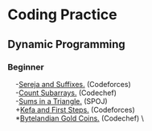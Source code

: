 # Coding Practice

## Dynamic Programming

### Beginner

&nbsp;&nbsp;&nbsp; -[Sereja and Suffixes.](http://codeforces.com/problemset/problem/368/B) (Codeforces) \
&nbsp;&nbsp;&nbsp; -[Count Subarrays.](https://www.codechef.com/problems/SUBINC) (Codechef) \
&nbsp;&nbsp;&nbsp; -[Sums in a Triangle.](http://www.spoj.com/problems/SUMITR/) (SPOJ) \
&nbsp;&nbsp;&nbsp; +[Kefa and First Steps.](http://codeforces.com/problemset/problem/580/A) (Codeforces) \
&nbsp;&nbsp;&nbsp; *[Bytelandian Gold Coins.](https://www.codechef.com/problems/COINS) (Codechef) \
